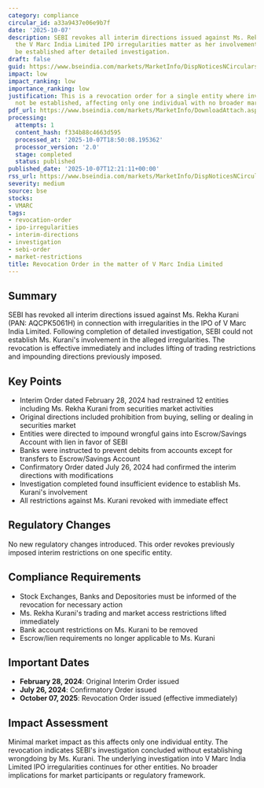 ```yaml
---
category: compliance
circular_id: a33a9437e06e9b7f
date: '2025-10-07'
description: SEBI revokes all interim directions issued against Ms. Rekha Kurani in
  the V Marc India Limited IPO irregularities matter as her involvement could not
  be established after detailed investigation.
draft: false
guid: https://www.bseindia.com/markets/MarketInfo/DispNoticesNCirculars.aspx?Noticeid={4859595E-5A13-4DCB-BF1F-FC0551C92AC5}&noticeno=20251007-30&dt=10/07/2025&icount=30&totcount=79&flag=0
impact: low
impact_ranking: low
importance_ranking: low
justification: This is a revocation order for a single entity where involvement could
  not be established, affecting only one individual with no broader market implications.
pdf_url: https://www.bseindia.com/markets/MarketInfo/DownloadAttach.aspx?id=20251007-30&attachedId=b57d0b9a-8e3e-40ac-a8bf-14236dea4142
processing:
  attempts: 1
  content_hash: f334b88c4663d595
  processed_at: '2025-10-07T18:50:08.195362'
  processor_version: '2.0'
  stage: completed
  status: published
published_date: '2025-10-07T12:21:11+00:00'
rss_url: https://www.bseindia.com/markets/MarketInfo/DispNoticesNCirculars.aspx?Noticeid={4859595E-5A13-4DCB-BF1F-FC0551C92AC5}&noticeno=20251007-30&dt=10/07/2025&icount=30&totcount=79&flag=0
severity: medium
source: bse
stocks:
- VMARC
tags:
- revocation-order
- ipo-irregularities
- interim-directions
- investigation
- sebi-order
- market-restrictions
title: Revocation Order in the matter of V Marc India Limited
---
```


## Summary

SEBI has revoked all interim directions issued against Ms. Rekha Kurani (PAN: AQCPK5061H) in connection with irregularities in the IPO of V Marc India Limited. Following completion of detailed investigation, SEBI could not establish Ms. Kurani's involvement in the alleged irregularities. The revocation is effective immediately and includes lifting of trading restrictions and impounding directions previously imposed.

## Key Points

- Interim Order dated February 28, 2024 had restrained 12 entities including Ms. Rekha Kurani from securities market activities
- Original directions included prohibition from buying, selling or dealing in securities market
- Entities were directed to impound wrongful gains into Escrow/Savings Account with lien in favor of SEBI
- Banks were instructed to prevent debits from accounts except for transfers to Escrow/Savings Account
- Confirmatory Order dated July 26, 2024 had confirmed the interim directions with modifications
- Investigation completed found insufficient evidence to establish Ms. Kurani's involvement
- All restrictions against Ms. Kurani revoked with immediate effect

## Regulatory Changes

No new regulatory changes introduced. This order revokes previously imposed interim restrictions on one specific entity.

## Compliance Requirements

- Stock Exchanges, Banks and Depositories must be informed of the revocation for necessary action
- Ms. Rekha Kurani's trading and market access restrictions lifted immediately
- Bank account restrictions on Ms. Kurani to be removed
- Escrow/lien requirements no longer applicable to Ms. Kurani

## Important Dates

- **February 28, 2024**: Original Interim Order issued
- **July 26, 2024**: Confirmatory Order issued
- **October 07, 2025**: Revocation Order issued (effective immediately)

## Impact Assessment

Minimal market impact as this affects only one individual entity. The revocation indicates SEBI's investigation concluded without establishing wrongdoing by Ms. Kurani. The underlying investigation into V Marc India Limited IPO irregularities continues for other entities. No broader implications for market participants or regulatory framework.